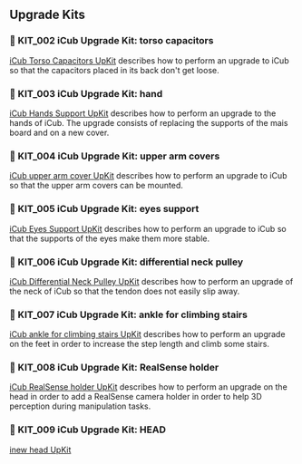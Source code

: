 ## Upgrade Kits

### 🔘 KIT_002 iCub Upgrade Kit: torso capacitors 
[iCub Torso Capacitors UpKit](./torso_capacitors/support.md) describes how to perform an upgrade to iCub so that the capacitors placed in its back don't get loose.

### 🔘 KIT_003 iCub Upgrade Kit: hand
[iCub Hands Support UpKit](./hands/support.md) describes how to perform an upgrade to the hands of iCub. The upgrade consists of replacing the supports of the mais board and on a new cover.

### 🔘 KIT_004 iCub Upgrade Kit: upper arm covers
[iCub upper arm cover UpKit](./upperarm_cover_icub2_5/support.md) describes how to perform an upgrade to iCub so that the upper arm covers can be mounted.

### 🔘 KIT_005 iCub Upgrade Kit: eyes support 
[iCub Eyes Support UpKit](./eyes/support.md) describes how to perform an upgrade to iCub so that the supports of the eyes make them more stable.

### 🔘 KIT_006 iCub Upgrade Kit: differential neck pulley 
[iCub Differential Neck Pulley UpKit](./differential_neck_pulley/support.md) describes how to perform an upgrade of the neck of iCub so that the tendon does not easily slip away.

### 🔘 KIT_007 iCub Upgrade Kit: ankle for climbing stairs
[iCub ankle for climbing stairs UpKit](./ankle_for_stairs/support.md) describes how to perform an upgrade on the feet in order to  increase the step length and climb some stairs.

### 🔘 KIT_008 iCub Upgrade Kit: RealSense holder
[iCub RealSense holder UpKit](./realsense_holder/support.md) describes how to perform an upgrade on the head in order to add a RealSense camera holder in order to help 3D perception during manipulation tasks.

### 🔘 KIT_009 iCub Upgrade Kit: HEAD
[inew head UpKit](./head_4k/support.md)
